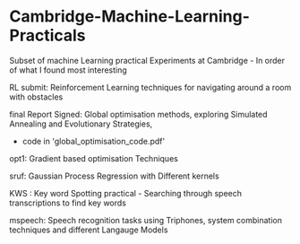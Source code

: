 # Cambridge-Machine-Learning-Practicals
Subset of machine Learning practical Experiments at Cambridge - In order of what I found most interesting

  RL submit:  Reinforcement Learning techniques for navigating around a room with obstacles
  
  final Report Signed: Global optimisation methods, exploring Simulated Annealing and Evolutionary Strategies, 
  - code in 'global_optimisation_code.pdf'
  
  opt1: Gradient based optimisation Techniques
  
  sruf: Gaussian Process Regression with Different kernels
  
  KWS : Key word Spotting practical - Searching through speech transcriptions  to find key words
  
  mspeech: Speech recognition tasks using Triphones, system combination techniques and different Langauge Models
  

